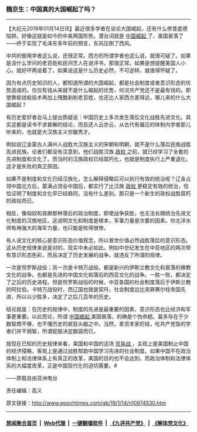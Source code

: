 ### 魏京生：中国真的大国崛起了吗？
------------------------

<p>
 【大纪元2019年01月14日讯】最近很多学者在谈论大国崛起，还有什么修昔底德陷阱。好像这就是如今的中美两国形势。潜台词就是
 <a href="http://www.epochtimes.com/gb/tag/%E4%B8%AD%E5%9B%BD%E5%B4%9B%E8%B5%B7.html">
  中国崛起
 </a>
 了，美国衰落了——终于实现了毛泽东多年前的预言，东风压倒了西风。
</p>
<p>
 中共的御用学者这么说，还很正常。西方的所谓学者也这么说，就很可疑了。如果是没什么学问的老百姓和民间艺人在说评书，那很正常。如果是想提醒美国人小心，就好坏两说着了。如果说这是什么历史必然，不可逆转，就值得怀疑了。
</p>
<p>
 因为有点历史知识的人，都知道所谓的大国崛起，都是社会制度或者意识形态的优势造成的。仅仅有钱从来就不是什么崛起的优势，何况共产党还不是最有钱的。即使靠偷钱偷技术再加上残酷剥削老百姓，也还比人家西方差得远，哪儿来的什么大国崛起？
</p>
<p>
 有历史爱好者会马上提出质疑说：中国历史上多次发生落后文化战胜先进文化。其实这都是读书不求甚解的结论，而且还人云亦云，从古代有偏见的体制内学者那儿听来的，也就是大汉族主义穷酸秀才。
</p>
<p>
 例如说辽金蒙古人满州人战胜大汉族主义的宋朝和明朝，就不是什么落后民族战胜先进民族。论者们都没有注意到，他们战胜汉族
 <a href="http://www.epochtimes.com/gb/tag/%E6%94%BF%E6%9D%83.html">
  政权
 </a>
 之前，就已经学习了全套的先进制度和文化了。而当时的汉族政权已经腐朽化，也就是制度执行上严重退化。这才是失败的真正原因。
</p>
<p>
 如果不是制度和文化已经汉族化，怎么解释侵略后可以执行有效的统治呢？辽金占领中国北方后，蒙满占领全中国后，都实行了比汉族
 <a href="http://www.epochtimes.com/gb/tag/%E6%94%BF%E6%9D%83.html">
  政权
 </a>
 更稳定有效的统治，恰恰证明了制度和文化早已经趋同，没有什么差别。那只是一个新生的政权战胜腐朽的政权而已。
</p>
<p>
 相反，像匈奴和突厥那种落后的政治制度，即使战争获胜，也无法长期统治先进文化制度的汉族地区。这说明文化和制度是根本，军事力量是次要的因素。你北洋水师有再强大的海军力量，也只能是败得很惨。
</p>
<p>
 有人说文化的核心是意识形态价值观念，所以普世价值必然战胜落后的意识形态。这从历史规律来说是对的，现实中未必如此。例如中世纪发生在中亚地区的两次带有意识形态色彩，而且决定了历史发展的战争，就违反了所谓的规律。
</p>
<p>
 一次是怛罗斯战役；另一次是卡特万战役。都是新兴的伊斯兰教文化和衰落的佛教文化的战争。也都是先进的中国文化和落后的西亚文化的战争。一胜一败，都决定了之后的历史进程。但是怛罗斯战役的时候，中亚各国的社会制度落后于伊斯兰教的阿拉伯。卡特万战役时，西辽国也就是契丹，社会制度远比突厥赛尔柱帝国先进，所以以少胜多，决定了之后几百年的历史。
</p>
<p>
 结论就是：在历史的规律中，制度的先进是最重要的因素，意识形态也比经济和军事更重要。以此而论，所谓
 <a href="http://www.epochtimes.com/gb/tag/%E4%B8%AD%E5%9B%BD%E5%B4%9B%E8%B5%B7.html">
  中国崛起
 </a>
 美国衰落，的确是个伪命题。最多存在于少数智商不够，也不懂历史的疯狂头脑之中。当然，拿资本家的钱，吃共产党饭的学者们并不弱智，所谓屁股决定脑袋而已。
</p>
<p>
 按现在已知的历史规律来看，美国和中国的这场
 <a href="http://www.epochtimes.com/gb/tag/%E8%B4%B8%E6%98%93%E6%88%98.html">
  贸易战
 </a>
 ，主观上是美国制止中国的经济侵略，客观上是通过战胜帮助中国学习先进的社会制度。如果中国不在政治体制上和法律体系上有真正的改革，美国的目的也不会达到。而政治体制和法律体系的大幅度改革，正是中国现代化的迫切需要。#
</p>
<p>
 ——原载自由亚洲电台
</p>
<p>
 责任编辑：高义
</p>

原文链接：http://www.epochtimes.com/gb/19/1/14/n10974530.htm


------------------------
#### [禁闻聚合首页](https://github.com/gfw-breaker/banned-news/blob/master/README.md) &nbsp;|&nbsp; [Web代理](https://github.com/gfw-breaker/open-proxy/blob/master/README.md) &nbsp;|&nbsp; [一键翻墙软件](https://github.com/gfw-breaker/nogfw/blob/master/README.md) &nbsp;|&nbsp; [《九评共产党》](https://github.com/gfw-breaker/9ping.md/blob/master/README.md#九评之一评共产党是什么) &nbsp;|&nbsp; [《解体党文化》](https://github.com/gfw-breaker/jtdwh.md/blob/master/README.md#绪论)